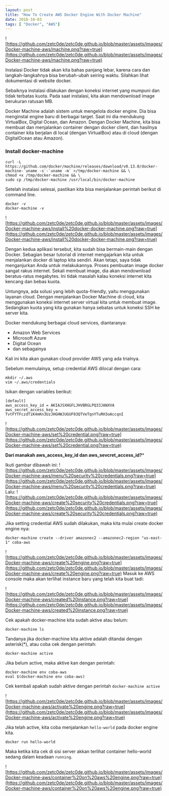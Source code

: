 ```yaml
---
layout: post
title: "How To Create AWS Docker Engine With Docker Machine"
date: 2018-10-03
tags: [ "Docker", "AWS"]
---
```

![https://github.com/zetc0de/zetc0de.github.io/blob/master/assets/images/Docker-machine-aws/machine.png?raw=true](https://github.com/zetc0de/zetc0de.github.io/blob/master/assets/images/Docker-machine-aws/machine.png?raw=true)

Instalasi Docker tidak akan kita bahas panjang lebar, karena cara dan langkah-langkahnya bisa berubah-ubah seiring waktu. Silahkan lihat dokumentasi di website docker.

Sebaiknya instalasi dilakukan dengan koneksi internet yang mumpuni dan tidak terbatas kuota. Pada saat instalasi, kita akan mendownload image berukuran ratusan MB.

Docker Machine adalah sistem untuk mengelola docker engine. Dia bisa menginstal engine baru di berbagai target. Saat ini dia mendukung VirtualBox, Digital Ocean, dan Amazon. Dengan Docker Machine, kita bisa membuat dan menjalankan container dengan docker client, dan hasilnya container kita berjalan di local (dengan VirtualBox) atau di cloud (dengan DigitalOcean atau Amazon).

### Install docker-machine
```
curl -L https://github.com/docker/machine/releases/download/v0.13.0/docker-machine-`uname -s`-`uname -m` >/tmp/docker-machine && \
chmod +x /tmp/docker-machine && \
sudo cp /tmp/docker-machine /usr/local/bin/docker-machine
```

Setelah instalasi selesai, pastikan kita bisa menjalankan perintah berikut di command line.
```
docker -v
docker-machine -v
```
![https://github.com/zetc0de/zetc0de.github.io/blob/master/assets/images/Docker-machine-aws/install%20docker-docker-machine.png?raw=true](https://github.com/zetc0de/zetc0de.github.io/blob/master/assets/images/Docker-machine-aws/install%20docker-docker-machine.png?raw=true)

Dengan kedua aplikasi tersebut, kita sudah bisa bermain-main dengan Docker. Sebagian besar tutorial di internet mengajarkan kita untuk menjalankan docker di laptop kita sendiri. Akan tetapi, saya tidak menganjurkan Anda untuk melakukannya. Proses pembuatan image docker sangat rakus internet. Sekali membuat image, dia akan mendownload beratus-ratus megabytes. Ini tidak masalah kalau koneksi internet kita kencang dan bebas kuota.

Untungnya, ada solusi yang lebih quota-friendly, yaitu menggunakan layanan cloud. Dengan menjalankan Docker Machine di cloud, kita menggunakan koneksi internet server virtual kita untuk membuat image. Sedangkan kuota yang kita gunakan hanya sebatas untuk koneksi SSH ke server kita.

Docker mendukung berbagai cloud services, diantaranya:

- Amazon Web Services
- Microsoft Azure
- Digital Ocean
- dan sebagainya

Kali ini kita akan gunakan cloud provider AWS yang ada trialnya.

Sebelum memulainya, setup credential AWS dilocal dengan cara:
```
mkdir ~/.aws
vim ~/.aws/credentials
```
Isikan dengan variables berikut:
```
[default]
aws_access_key_id = AKIAJSXHGFLJHVBRGLPQ33JANXVA
aws_secret_access_key = TvtFYTFczdTiK4mKn3UzJHGHWJUGUF03QTVeTqnYTuRH3oAccqnI
```
![https://github.com/zetc0de/zetc0de.github.io/blob/master/assets/images/Docker-machine-aws/set%20credential.png?raw=true](https://github.com/zetc0de/zetc0de.github.io/blob/master/assets/images/Docker-machine-aws/set%20credential.png?raw=true)

**Dari manakah aws_access_key_id dan aws_sevcret_access_id?***

Ikuti gambar dibawah ini:
![https://github.com/zetc0de/zetc0de.github.io/blob/master/assets/images/Docker-machine-aws/menu%20security%20credentials.png?raw=true](https://github.com/zetc0de/zetc0de.github.io/blob/master/assets/images/Docker-machine-aws/menu%20security%20credentials.png?raw=true)
Lalu:
![https://github.com/zetc0de/zetc0de.github.io/blob/master/assets/images/Docker-machine-aws/create%20security%20credentials.png?raw=true](https://github.com/zetc0de/zetc0de.github.io/blob/master/assets/images/Docker-machine-aws/create%20security%20credentials.png?raw=true)

Jika setting credential AWS sudah dilakukan, maka kita mulai create docker engine nya:

```
docker-machine create --driver amazonec2 --amazonec2-region "us-east-1" coba-aws
```
![https://github.com/zetc0de/zetc0de.github.io/blob/master/assets/images/Docker-machine-aws/create%20engine.png?raw=true](https://github.com/zetc0de/zetc0de.github.io/blob/master/assets/images/Docker-machine-aws/create%20engine.png?raw=true)
Masuk ke AWS console maka akan terlihat instance baru yang telah kita buat tadi:

![https://github.com/zetc0de/zetc0de.github.io/blob/master/assets/images/Docker-machine-aws/created%20instance.png?raw=true](https://github.com/zetc0de/zetc0de.github.io/blob/master/assets/images/Docker-machine-aws/created%20instance.png?raw=true)

Cek apakah docker-machine kita sudah aktive atau belum:
```
docker-machine ls
```
Tandanya jika docker-machine kita aktive adalah ditandai dengan asterisk(\*), atau coba cek dengan perintah:
```
docker-machine active
```

Jika belum active, maka aktive kan dengan perintah:
```
docker-machine env coba-aws
eval $(docker-machine env coba-aws)
```
Cek kembali apakah sudah aktive dengan perintah `docker-machine active`

![https://github.com/zetc0de/zetc0de.github.io/blob/master/assets/images/Docker-machine-aws/activate%20engine.png?raw=true](https://github.com/zetc0de/zetc0de.github.io/blob/master/assets/images/Docker-machine-aws/activate%20engine.png?raw=true)

Jika telah active, kita coba menjalankan `hello-world` pada docker engine kita.
```
docker run hello-world
```

Maka ketika kita cek di sisi server akkan terlihat container hello-world sedang dalam keadaan `running`.

![https://github.com/zetc0de/zetc0de.github.io/blob/master/assets/images/Docker-machine-aws/container%20on%20aws%20engine.png?raw=true](https://github.com/zetc0de/zetc0de.github.io/blob/master/assets/images/Docker-machine-aws/container%20on%20aws%20engine.png?raw=true)

